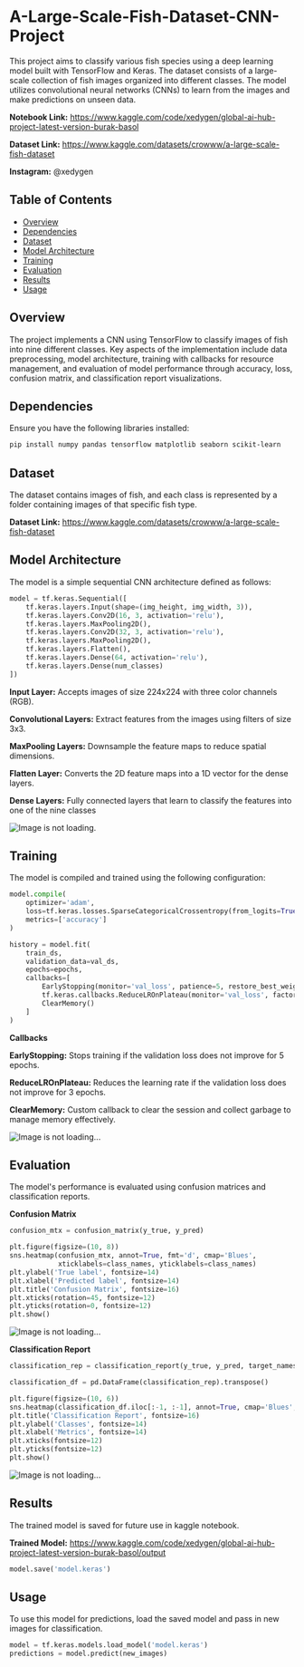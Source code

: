 # A-Large-Scale-Fish-Dataset-CNN-Project
This project aims to classify various fish species using a deep learning model built with TensorFlow and Keras. The dataset consists of a large-scale collection of fish images organized into different classes. The model utilizes convolutional neural networks (CNNs) to learn from the images and make predictions on unseen data.

**Notebook Link:** https://www.kaggle.com/code/xedygen/global-ai-hub-project-latest-version-burak-basol    

**Dataset Link:** https://www.kaggle.com/datasets/crowww/a-large-scale-fish-dataset

**Instagram:** @xedygen

## Table of Contents
- [Overview](#overview)
- [Dependencies](#dependencies)
- [Dataset](#dataset)
- [Model Architecture](#model-architecture)
- [Training](#training)
- [Evaluation](#evaluation)
- [Results](#results)
- [Usage](#usage)

## Overview

The project implements a CNN using TensorFlow to classify images of fish into nine different classes. Key aspects of the implementation include data preprocessing, model architecture, training with callbacks for resource management, and evaluation of model performance through accuracy, loss, confusion matrix, and classification report visualizations.

## Dependencies

Ensure you have the following libraries installed:

```bash
pip install numpy pandas tensorflow matplotlib seaborn scikit-learn
```

## Dataset

The dataset contains images of fish, and each class is represented by a folder containing images of that specific fish type.  

**Dataset Link:** https://www.kaggle.com/datasets/crowww/a-large-scale-fish-dataset

## Model Architecture

The model is a simple sequential CNN architecture defined as follows:

```python
model = tf.keras.Sequential([
    tf.keras.layers.Input(shape=(img_height, img_width, 3)),
    tf.keras.layers.Conv2D(16, 3, activation='relu'),
    tf.keras.layers.MaxPooling2D(),
    tf.keras.layers.Conv2D(32, 3, activation='relu'),
    tf.keras.layers.MaxPooling2D(),
    tf.keras.layers.Flatten(),
    tf.keras.layers.Dense(64, activation='relu'),
    tf.keras.layers.Dense(num_classes)
])
```
**Input Layer:** Accepts images of size 224x224 with three color channels (RGB).    

**Convolutional Layers:** Extract features from the images using filters of size 3x3.    

**MaxPooling Layers:** Downsample the feature maps to reduce spatial dimensions.    

**Flatten Layer:** Converts the 2D feature maps into a 1D vector for the dense layers.    

**Dense Layers:** Fully connected layers that learn to classify the features into one of the nine classes

![Image is not loading.](https://github.com/Xedygen/A-Large-Scale-Fish-Dataset-CNN-Project/blob/main/visualization_sample.png)

## Training

The model is compiled and trained using the following configuration:

```python
model.compile(
    optimizer='adam',
    loss=tf.keras.losses.SparseCategoricalCrossentropy(from_logits=True),
    metrics=['accuracy']
)

history = model.fit(
    train_ds,
    validation_data=val_ds,
    epochs=epochs,
    callbacks=[
        EarlyStopping(monitor='val_loss', patience=5, restore_best_weights=True),
        tf.keras.callbacks.ReduceLROnPlateau(monitor='val_loss', factor=0.2, patience=3, min_lr=1e-6),
        ClearMemory()  
    ]
)
```

**Callbacks**

**EarlyStopping:** Stops training if the validation loss does not improve for 5 epochs.    

**ReduceLROnPlateau:** Reduces the learning rate if the validation loss does not improve for 3 epochs.    

**ClearMemory:** Custom callback to clear the session and collect garbage to manage memory effectively.    

![Image is not loading...](https://github.com/Xedygen/A-Large-Scale-Fish-Dataset-CNN-Project/blob/main/graphs.png)

## Evaluation

The model's performance is evaluated using confusion matrices and classification reports.

**Confusion Matrix**
```python
confusion_mtx = confusion_matrix(y_true, y_pred)

plt.figure(figsize=(10, 8))
sns.heatmap(confusion_mtx, annot=True, fmt='d', cmap='Blues',
            xticklabels=class_names, yticklabels=class_names)
plt.ylabel('True label', fontsize=14)
plt.xlabel('Predicted label', fontsize=14)
plt.title('Confusion Matrix', fontsize=16)
plt.xticks(rotation=45, fontsize=12)
plt.yticks(rotation=0, fontsize=12)
plt.show()
```
![Image is not loading...](https://github.com/Xedygen/A-Large-Scale-Fish-Dataset-CNN-Project/blob/main/confusion_matrix.png)

**Classification Report**

```python
classification_rep = classification_report(y_true, y_pred, target_names=class_names, output_dict=True)

classification_df = pd.DataFrame(classification_rep).transpose()

plt.figure(figsize=(10, 6))
sns.heatmap(classification_df.iloc[:-1, :-1], annot=True, cmap='Blues', fmt='.2f')
plt.title('Classification Report', fontsize=16)
plt.ylabel('Classes', fontsize=14)
plt.xlabel('Metrics', fontsize=14)
plt.xticks(fontsize=12)
plt.yticks(fontsize=12)
plt.show()
```
![Image is not loading...](https://github.com/Xedygen/A-Large-Scale-Fish-Dataset-CNN-Project/blob/main/classification_report.png)

## Results

The trained model is saved for future use in kaggle notebook.    

**Trained Model:** https://www.kaggle.com/code/xedygen/global-ai-hub-project-latest-version-burak-basol/output

```python
model.save('model.keras')
```

## Usage
To use this model for predictions, load the saved model and pass in new images for classification.

```python
model = tf.keras.models.load_model('model.keras')
predictions = model.predict(new_images)
```
